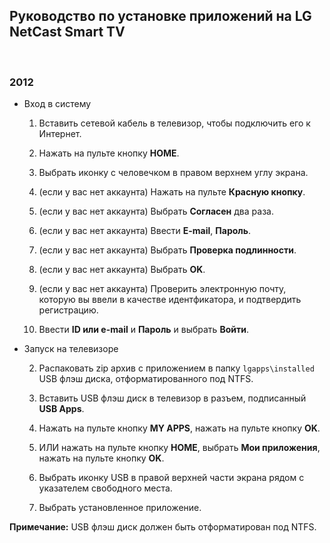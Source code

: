 Руководство по установке приложений на LG NetCast Smart TV
----------------------------------------------------------

 

### 2012

-   Вход в систему

    1.  Вставить сетевой кабель в телевизор, чтобы подключить его к Интернет.
 
	2.	Нажать на пульте кнопку **HOME**.
  
	3.  Выбрать иконку с человечком в правом верхнем углу экрана.

    4.  (если у вас нет аккаунта) Нажать на пульте **Красную кнопку**.

    5.  (если у вас нет аккаунта) Выбрать **Согласен** два раза.

    6.  (если у вас нет аккаунта) Ввести **E-mail**, **Пароль**.

    7.  (если у вас нет аккаунта) Выбрать **Проверка подлинности**.

    8.  (если у вас нет аккаунта) Выбрать **OK**.

    9.  (если у вас нет аккаунта) Проверить электронную почту, которую вы ввели
        в качестве идентфикатора, и подтвердить регистрацию.

    10. Ввести **ID или e-mail** и **Пароль** и выбрать **Войти**.


-   Запуск на телевизоре

	2.  Распаковать zip архив с приложением в папку `lgapps\installed` USB флэш диска, отформатированного под NTFS.
	
	3.  Вставить USB флэш диск в телевизор в разъем, подписанный **USB Apps**.

	4.  Нажать на пульте кнопку **MY APPS**, нажать на пульте кнопку **OK**.
	
	5.  ИЛИ нажать на пульте кнопку **HOME**, выбрать **Мои приложения**, нажать на пульте кнопку **OK**.

	6.  Выбрать иконку USB в правой верхней части экрана рядом с указателем свободного места.

	7.  Выбрать установленное приложение.


**Примечание:** USB флэш диск должен быть отформатирован под NTFS.
